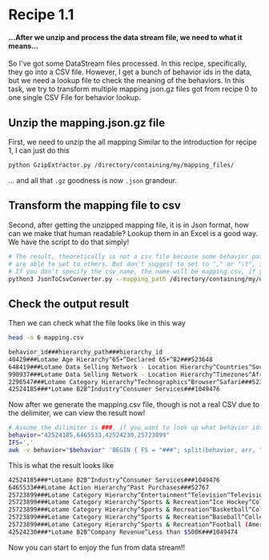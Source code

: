 # Recipe 1.1
#### ...After we unzip and process the data stream file, we need to what it means...

So I've got some DataStream files processed. In this recipe, specifically, they go into a CSV file. 
However, I get a bunch of behavior ids in the data, but we need a lookup file to check the meaning of
the behaviors. In this task, we try to transform multiple mapping json.gz files got from recipe 0
to one single CSV File for behavior lookup.


## Unzip the mapping.json.gz file

First, we need to unzip the all mapping
Similar to the introduction for recipe 1, I can just do this
```bash
python GzipExtractor.py /directory/containing/my/mapping_files/
```
... and all that `.gz` goodness is now `.json` grandeur.

## Transform the mapping file to csv

Second, after getting the unzipped mapping file, it is in Json format, how can we make that human readable?
Lookup them in an Excel is a good way. We have the script to do that simply!

```bash
# The result, theoretically is not a csv file because some behavior path include ",", so by default, we use special char \x01 as delimiter. However you 
# are able to set to others. But don't suggest to set to "," or "\t", it may break the file format.
# If you don't specify the csv_name, the name will be mapping.csv, if you don't specify csv_dir, the default will be identical to your mapping_path.
python3 JsonToCsvConverter.py --mapping_path /directory/containing/my/unzip_mapping_files/ --csv_name mapping.csv --csv_dir /directory/containing/my/target_lookup_dir/  --delimiter "###"
```

## Check the output result
Then we can check what the file looks like in this way

```bash
head -n 6 mapping.csv
```

```bash
behavior_id###hierarchy_path###hierarchy_id
40429###Lotame Age Hierarchy^65+^Declared 65+^82###523648
648419###Lotame Data Selling Network - Location Hierarchy^Countries^South Africa###677728
990937###Lotame Data Selling Network - Location Hierarchy^Timezones^Africa^Bissau###3616352
2296547###Lotame Category Hierarchy^Technographics^Browser^Safari###523998
42524185###*Lotame B2B^Industry^Consumer Services###1049476
```

Now after we generate the mapping.csv file, though is not a real CSV due to the delimiter, we can view the result now!

```bash
# Assume the dilimiter is ###, if you want to look up what behavior ids 42524185, 6465533, 42524230 , 25723899 mean, you can simply do this
behavior="42524185,6465533,42524230,25723899"
IFS=','
awk -v behavior="$behavior" 'BEGIN { FS = "###"; split(behavior, arr, ","); for (i in arr) valuesAsKeys[arr[i]] = ""}; {if ($1 in valuesAsKeys) print $0}' mapping.csv
```

This is what the result looks like 

```bash
42524185###*Lotame B2B^Industry^Consumer Services###1049476
6465533###Lotame Action Hierarchy^Past Purchases###52767
25723899###Lotame Category Hierarchy^Entertainment^Television^Television Networks^ESPN###52728
25723899###Lotame Category Hierarchy^Sports & Recreation^Ice Hockey^College Ice Hockey###52643
25723899###Lotame Category Hierarchy^Sports & Recreation^Basketball^College Basketball###52618
25723899###Lotame Category Hierarchy^Sports & Recreation^Baseball^College Baseball###52615
25723899###Lotame Category Hierarchy^Sports & Recreation^Football (American)^College Football###52634
42524230###*Lotame B2B^Company Revenue^Less than $500K###1049474
```

Now you can start to enjoy the fun from data stream!!